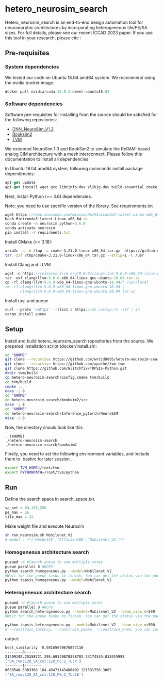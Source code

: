 # hetero_neurosim_search
Hetero_neurosim_search is an end-to-end design automation tool for neuromorphic architectures by incorporating heterogeneous tile/PE/SA sizes. For full details, please see our recent ICCAD 2023 paper.
If you use this tool in your research, please cite : 
## Pre-requisites

### System dependencies

We tested our code on Ubuntu 18.04 amd64 system. We recommend using the nvidia docker image.

```jsx
docker pull nvidia/cuda:11.0.3-devel-ubuntu18.04
```

### Software dependencies

Software pre-requisites for installing from the source should be satisfied for the following repositories:

- [DNN_NeuroSim_V1.3](https://github.com/neurosim/DNN_NeuroSim_V1.3.git)
- [Booksim2](https://github.com/booksim/booksim2.git)
- [TVM](https://github.com/apache/tvm)

We extended NeuroSim 1.3 and BookSim2 to simulate the ReRAM-based analog CiM architecture with a mesh interconnect. Please follow this documentation to install all dependencies

In Ubuntu 18.04 amd64 system, following commands install package dependencies:

```jsx
apt-get update
apt-get install wget gcc libtinfo-dev zlib1g-dev build-essential cmake libedit-dev libxml2-dev git python3-pip aria2 flex bison curl
```

Next, install Python (== 3.6) dependencies.

Note: you need to use specific version of the library. See requirements.txt

```jsx
wget https://repo.anaconda.com/miniconda/Miniconda3-latest-Linux-x86_64.sh
bash Miniconda3-latest-Linux-x86_64.sh
conda create -n neurosim python=3.6.9
conda activate neurosim
pip install -r requirments.txt
```

Install CMake (>= 3.18):

```bash
aria2c -q -d /tmp -o cmake-3.21.0-linux-x86_64.tar.gz  https://github.com/Kitware/CMake/releases/download/v3.21.0/cmake-3.21.0-linux-x86_64.tar.gz
tar -zxf /tmp/cmake-3.21.0-linux-x86_64.tar.gz --strip=1 -C /usr

```

Install Clang and LLVM

```jsx
wget -c https://releases.llvm.org/9.0.0/clang+llvm-9.0.0-x86_64-linux-gnu-ubuntu-18.04.tar.xz
tar -xvf clang+llvm-9.0.0-x86_64-linux-gnu-ubuntu-18.04.tar.xz
cp -rl clang+llvm-9.0.0-x86_64-linux-gnu-ubuntu-18.04/* /usr/local
rm -rf clang+llvm-9.0.0-x86_64-linux-gnu-ubuntu-18.04 \
       clang+llvm-9.0.0-x86_64-linux-gnu-ubuntu-18.04.tar.xz
```

Install rust and pueue

```jsx
curl --proto '=https' --tlsv1.3 https://sh.rustup.rs -sSf | sh
cargo install pueue
```

## Setup

Install and build hetero_neurosim_search repositories from the source. We prepared installation script (docker/install.sh):

```bash
cd "$HOME"
git clone --recursive https://github.com/wntjd9805/hetero-neurosim-search.git
git clone --recursive https://github.com/apache/tvm tvm
git clone https://github.com/Glitchfix/TOPSIS-Python.git
mkdir tvm/build
cp hetero-neurosim-search/config.cmake tvm/build
cd tvm/build
cmake ..
make -j 8
cd "$HOME"
cd hetero-neurosim-search/booksim2/src
make -j 8
cd "$HOME"
cd hetero-neurosim-search/Inference_pytorch/NeuroSIM
make -j 8
```

Now, the directory should look like this:

```
. ($HOME)
./hetero-neurosim-search
./hetero-neurosim-search/booksim2
```

Finally, you need to set the following environment variables, and include them to .bashrc for later session.

```bash
export TVM_HOME=/root/tvm
export PYTHONPATH=/root/tvm/python
```

## Run

Define the search space in search_space.txt.

```jsx
sa_set = 64,128,256
pe_max = 16
tile_max = 32
```

Make weight file and execute Neurosim

```bash
sh run_neurosim.sh Mobilenet_V2
# model : **['ResNet50','EfficientB0','Mobilenet_V2']**
```

### Homogeneous architecture search

```bash
pueued -d #launch pueue to use multiple cores
pueue parallel 8 #NCPU
python search_homogeneous.py --model=Mobilenet_V2
#Wait for the pueue tasks to finish. You can get the status via the pueue command.
python topsis_homogeneous.py --model=Mobilenet_V2
```

### Heterogeneous architecture search

```bash
pueued -d #launch pueue to use multiple cores
pueue parallel 8 #NCPU
python search_heterogeneous.py --model=Mobilenet_V2 --beam_size_m=500 --beam_size_n=3 --weight_latency=1 --weight_power=1 --weight_area=1
#Wait for the pueue tasks to finish. You can get the status via the pueue command.

python topsis_heterogeneous.py --model=Mobilenet_V2 --beam_size_m=500 --beam_size_n=3 --weight_latency=1 --weight_power=1 --weight_area=1
# --constrain_latency, --constrain_power, --constrain_area: you can constraints on performance using this option
```

output:

```bash
best_similarity  0.08165670676847116
--------0--------
21499192.25358721 205.69140070358782 23174539.013919998
['SA_row:128_SA_col:128_PE:2_TL:4']
--------1--------
8659548.5383368 104.40471143460402 121531758.3005
['SA_row:128_SA_col:128_PE:2_TL:16']
```

